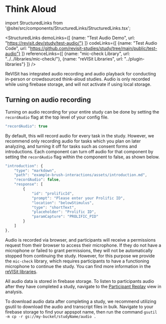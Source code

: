# Think Aloud

import StructuredLinks from '@site/src/components/StructuredLinks/StructuredLinks.tsx';

<StructuredLinks
    demoLinks={[
      {name: "Test Audio Demo", url: "https://revisit.dev/study/test-audio/"}
    ]}
    codeLinks={[
      {name: "Test Audio Code", url: "https://github.com/revisit-studies/study/tree/main/public/test-audio"}
    ]}
    referenceLinks={[
        {name: "mic-check Library", url: "../../libraries/mic-check/"},
        {name: "reVISit Libraries", url: "../plugin-libraries"}
    ]}
/>

ReVISit has integrated audio recording and audio playback for conducting in-person or crowdsourced think-aloud studies. Audio is only recorded while using firebase storage, and will not activate if using local storage. 

## Turning on audio recording 

Turning on audio recording for your entire study can be done by setting the `recordAudio` flag at the top level of your config file.
```ts
"recordAudio": true
```

By default, this will record audio for every task in the study. However, we recommend only recording audio for tasks which you plan on later analyzing, and turning it off for tasks such as consent forms and introductions. Each component can turn off audio for that component by setting the `recordAudio` flag within the component to false, as shown below. 

```ts
"introduction": {
    "type": "markdown",
    "path": "example-brush-interactions/assets/introduction.md",
    "recordAudio": false,
    "response": [
        {
            "id": "prolificId",
            "prompt": "Please enter your Prolific ID",
            "location": "belowStimulus",
            "type": "shortText",
            "placeholder": "Prolific ID",
            "paramCapture": "PROLIFIC_PID"
        }
    ]
},
```

Audio is recorded via browser, and participants will receive a permissions request from their browser to access their microphone. If they do not have a microphone or failed to grant permissions, they will not be automatically stopped from continuing the study. However, for this purpose we provide the `mic-check` library, which requires participants to have a functioning microphone to continue the study. You can find more information in the [reVISit libraries](./plugin-libraries.md).

All audio data is stored in firebase storage. To listen to participants audio after they have completed a study, navigate to the [Participant Replay](../analysis/participant-replay.md) view in analysis. 

To download audio data after completing a study, we recommend utilizing gsutil to download the audio and transcript files in bulk. Navigate to your firebase storage to find your appspot name, then run the command `gsutil -m cp -r gs://my-bucket/studyName/audio .`

